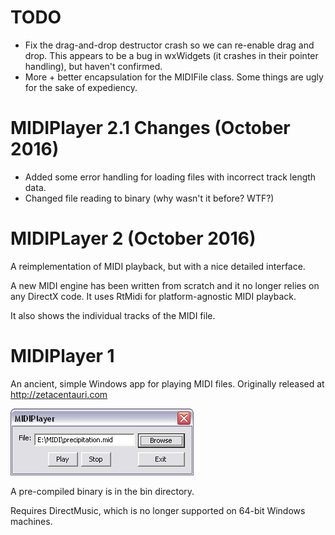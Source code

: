 # TODO

* Fix the drag-and-drop destructor crash so we can re-enable drag and drop. This appears
  to be a bug in wxWidgets (it crashes in their pointer handling), but haven't confirmed.
* More + better encapsulation for the MIDIFile class. Some things are ugly for
  the sake of expediency.

# MIDIPlayer 2.1 Changes (October 2016)

* Added some error handling for loading files with incorrect track length data.
* Changed file reading to binary (why wasn't it before? WTF?)

# MIDIPLayer 2 (October 2016)

A reimplementation of MIDI playback, but with a nice detailed interface.

A new MIDI engine has been written from scratch and it no longer relies on any DirectX code.
It uses RtMidi for platform-agnostic MIDI playback.

It also shows the individual tracks of the MIDI file.

# MIDIPlayer 1

An ancient, simple Windows app for playing MIDI files. Originally released at
http://zetacentauri.com

![MIDIPlayer Screenshot](https://github.com/Xangis/MIDIPlayer/blob/master/images/midiplayer1.gif)

A pre-compiled binary is in the bin directory.

Requires DirectMusic, which is no longer supported on 64-bit Windows machines.
